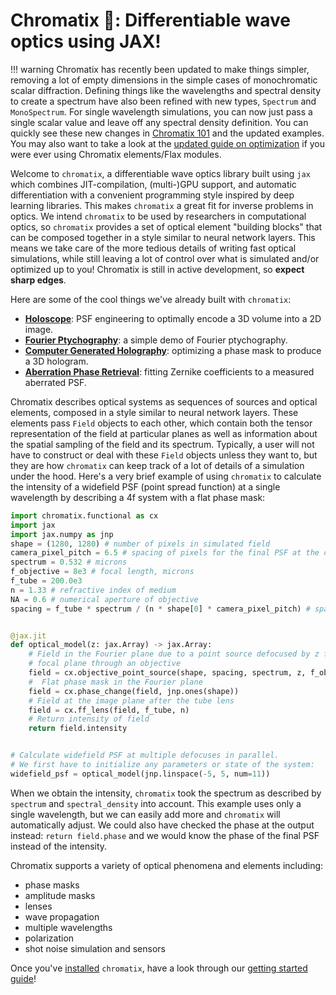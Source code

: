 # Chromatix 🔬: Differentiable wave optics using JAX!

!!! warning
    Chromatix has recently been updated to make things simpler, removing a lot of empty dimensions in the simple cases of monochromatic scalar diffraction. Defining things like the wavelengths and spectral density to create a spectrum have also been refined with new types, `Spectrum` and `MonoSpectrum`. For single wavelength simulations, you can now just pass a single scalar value and leave off any spectral density definition. You can quickly see these new changes in [Chromatix 101](101.ipynb) and the updated examples. You may also want to take a look at the [updated guide on optimization](training.ipynb) if you were ever using Chromatix elements/Flax modules.

Welcome to `chromatix`, a differentiable wave optics library built using `jax` which combines JIT-compilation, (multi-)GPU support, and automatic differentiation with a convenient programming style inspired by deep learning libraries. This makes `chromatix` a great fit for inverse problems in optics. We intend `chromatix` to be used by researchers in computational optics, so `chromatix` provides a set of optical element "building blocks" that can be composed together in a style similar to neural network layers. This means we take care of the more tedious details of writing fast optical simulations, while still leaving a lot of control over what is simulated and/or optimized up to you! Chromatix is still in active development, so **expect sharp edges**.

Here are some of the cool things we've already built with `chromatix`:

- [**Holoscope**](examples/holoscope.ipynb): PSF engineering to optimally encode a 3D volume into a 2D image.
- [**Fourier Ptychography**](examples/fourier_ptychography.ipynb): a simple demo of Fourier ptychography.
- [**Computer Generated Holography**](examples/cgh.ipynb): optimizing a phase mask to produce a 3D hologram.
- [**Aberration Phase Retrieval**](examples/zernike_fitting.ipynb): fitting Zernike coefficients to a measured aberrated PSF.

Chromatix describes optical systems as sequences of sources and optical elements, composed in a style similar to neural network layers. These elements pass `Field` objects to each other, which contain both the tensor representation of the field at particular planes as well as information about the spatial sampling of the field and its spectrum. Typically, a user will not have to construct or deal with these `Field` objects unless they want to, but they are how `chromatix` can keep track of a lot of details of a simulation under the hood. Here's a very brief example of using `chromatix` to calculate the intensity of a widefield PSF (point spread function) at a single wavelength by describing a 4f system with a flat phase mask:

```python
import chromatix.functional as cx
import jax
import jax.numpy as jnp
shape = (1280, 1280) # number of pixels in simulated field
camera_pixel_pitch = 6.5 # spacing of pixels for the final PSF at the camera, microns
spectrum = 0.532 # microns
f_objective = 8e3 # focal length, microns
f_tube = 200.0e3
n = 1.33 # refractive index of medium
NA = 0.6 # numerical aperture of objective
spacing = f_tube * spectrum / (n * shape[0] * camera_pixel_pitch) # spacing for simulation


@jax.jit
def optical_model(z: jax.Array) -> jax.Array:
    # Field in the Fourier plane due to a point source defocused by z from the
    # focal plane through an objective
    field = cx.objective_point_source(shape, spacing, spectrum, z, f_objective, n, NA)
    #  Flat phase mask in the Fourier plane
    field = cx.phase_change(field, jnp.ones(shape))
    # Field at the image plane after the tube lens
    field = cx.ff_lens(field, f_tube, n)
    # Return intensity of field
    return field.intensity


# Calculate widefield PSF at multiple defocuses in parallel.
# We first have to initialize any parameters or state of the system:
widefield_psf = optical_model(jnp.linspace(-5, 5, num=11))
```
When we obtain the intensity, `chromatix` took the spectrum as described by `spectrum` and `spectral_density` into account. This example uses only a single wavelength, but we can easily add more and `chromatix` will automatically adjust. We could also have checked the phase at the output instead: ``return field.phase`` and we would know the phase of the final PSF instead of the intensity.

Chromatix supports a variety of optical phenomena and elements including:

* phase masks
* amplitude masks
* lenses
* wave propagation
* multiple wavelengths
* polarization
* shot noise simulation and sensors

Once you've [installed](https://chromatix.readthedocs.io/en/latest/installing/) `chromatix`, have a look through our [getting started guide](https://chromatix.readthedocs.io/en/latest/101/)!
